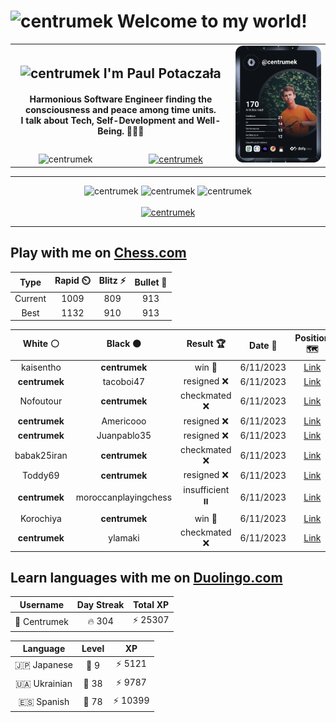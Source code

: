 <h1>
  <img
    src="https://emojis.slackmojis.com/emojis/images/1531849430/4246/blob-sunglasses.gif"
    width="30"
    alt="centrumek"
  />
  Welcome to my world!
</h1>

<table>
  <tbody>
    <tr>
      <td align="center" width="70%" colspan="2">
        <h2>
          <img
            src="https://raw.githubusercontent.com/MartinHeinz/MartinHeinz/master/wave.gif"
            width="30px"
            alt="centrumek"
          />
          I'm Paul Potaczała
        </h2>
        <h4>
          Harmonious Software Engineer finding the consciousness and peace among time units.
          <br/>
          I talk about Tech, Self-Development and Well-Being. 🌿🧘🚀
        </h4>
      </td>
      <td width="30%" rowspan="2">
        <a href="https://app.daily.dev/centrumek">
          <img
            src="./devcard.svg"
            alt="centrumek"
          />
        </a>
      </td>
    </tr>
    <tr align="center">
      <td>
        <img
          src="https://komarev.com/ghpvc/?username=centrumek&label=visitors&color=0e75b6&style=flat"
          alt="centrumek"
        >
      </td>
      <td>
        <a href="https://stackoverflow.com/users/14496012/centrumek">
          <img
            src="https://stackoverflow.com/users/flair/14496012.png?theme=dark"
            alt="centrumek"
          >
        </a>
      </td>
    </tr>
  </tbody>
</table>

---
<div align="center">
  <img 
    src="https://github-readme-stats.vercel.app/api?username=centrumek&show_icons=true&count_private=true&theme=dark&hide_border=true&hide=issues,contribs&bg_color=00000000"
    alt="centrumek"
  />
  <img
    src="https://github-readme-stats.vercel.app/api/top-langs/?username=centrumek&layout=compact&hide_border=true&theme=dark&bg_color=00000000&langs_count=6&exclude_repo=air-statistic-app"
    alt="centrumek"
  />
  <img 
    src="https://github-readme-streak-stats.herokuapp.com?user=centrumek&theme=dark&hide_border=true&background=FFFFFF00"
    alt="centrumek"
  />
  <br/>
  <br/>
  <a href="https://www.buymeacoffee.com/centrumek">
    <img
      src="https://cdn.buymeacoffee.com/buttons/v2/default-orange.png"
      height="50"
      width="210"
      alt="centrumek"
    />
  </a>
</div>

---

## Play with me on [Chess.com](https://www.chess.com/member/centrumek)

<div align="center">
<!--START_SECTION:chessStats-->
<!-- Automatically generated with https://github.com/Balastrong/chess-stats-action -->

| Type | Rapid ⏲️ | Blitz ⚡ | Bullet 🔫 |
|:---:|:---:|:---:|:---:|
| Current | 1009 | 809 | 913 |
| Best | 1132 | 910 | 913 |

| White ⚪ | Black ⚫ | Result 🏆 | Date 📅 | Position 🗺️ | Type 🕕 |
|:---:|:---:|:---:|:---:|:---:|:---:|
| kaisentho | **centrumek** | win 🥇 | 6/11/2023 | <a href="http://www.ee.unb.ca/cgi-bin/tervo/fen.pl?select=6Q1/2B2R2/1P6/2p5/2k4K/8/1r6/8 w - -">Link</a> | Blitz |
| **centrumek** | tacoboi47 | resigned ❌ | 6/11/2023 | <a href="http://www.ee.unb.ca/cgi-bin/tervo/fen.pl?select=7r/pk5p/2p2n2/1p2bp2/1P6/8/P1K2PPP/8 w - -">Link</a> | Blitz |
| Nofoutour | **centrumek** | checkmated ❌ | 6/11/2023 | <a href="http://www.ee.unb.ca/cgi-bin/tervo/fen.pl?select=7r/1bp1p2p/p5p1/1p3p2/1n1Rk3/1P2PN2/P3BPPP/6K1 b - -">Link</a> | Blitz |
| **centrumek** | Americooo | resigned ❌ | 6/11/2023 | <a href="http://www.ee.unb.ca/cgi-bin/tervo/fen.pl?select=3rr1k1/pp3ppp/2n1bn2/8/1b3q2/5N2/P2P1PPP/RNB2RK1 w - -">Link</a> | Blitz |
| **centrumek** | Juanpablo35 | resigned ❌ | 6/11/2023 | <a href="http://www.ee.unb.ca/cgi-bin/tervo/fen.pl?select=r1bqkb1r/pppp1ppp/5n2/4p3/2B1P3/5n2/PPPP1PPP/RNB1K1NR w KQkq -">Link</a> | Blitz |
| babak25iran | **centrumek** | checkmated ❌ | 6/11/2023 | <a href="http://www.ee.unb.ca/cgi-bin/tervo/fen.pl?select=r1bqk1nr/pppppQbp/2n3p1/8/2B1P3/8/PPPP1PPP/RNB1K1NR b KQkq -">Link</a> | Blitz |
| Toddy69 | **centrumek** | resigned ❌ | 6/11/2023 | <a href="http://www.ee.unb.ca/cgi-bin/tervo/fen.pl?select=3N4/1pRP4/1k6/4p3/p3P3/P4P2/1P4P1/2R3K1 b - -">Link</a> | Blitz |
| **centrumek** | moroccanplayingchess | insufficient ⏸️ | 6/11/2023 | <a href="http://www.ee.unb.ca/cgi-bin/tervo/fen.pl?select=K7/8/5B2/3k4/8/8/8/8 b - -">Link</a> | Blitz |
| Korochiya | **centrumek** | win 🥇 | 6/11/2023 | <a href="http://www.ee.unb.ca/cgi-bin/tervo/fen.pl?select=r6b/P4k2/8/5pp1/1P6/K1P5/8/8 w - -">Link</a> | Blitz |
| **centrumek** | ylamaki | checkmated ❌ | 6/11/2023 | <a href="http://www.ee.unb.ca/cgi-bin/tervo/fen.pl?select=r2k4/p4pB1/3p2p1/1B1P4/7b/1P3r2/P4q2/RN3K2 w - -">Link</a> | Blitz |

<!--END_SECTION:chessStats-->
</div>

## Learn languages with me on [Duolingo.com](https://www.duolingo.com/profile/Centrumek)

<div align="center">
<!--START_SECTION:duolingoStats-->
<!-- Automatically generated with https://github.com/centrumek/duolingo-readme-stats-->

| Username | Day Streak | Total XP |
|:---:|:---:|:---:|
| 👤 Centrumek | 🔥 304 | ⚡ 25307 |

| Language | Level | XP |
|:---:|:---:|:---:|
| 🇯🇵 Japanese | 👑 9 | ⚡ 5121 |
| 🇺🇦 Ukrainian | 👑 38 | ⚡ 9787 |
| 🇪🇸 Spanish | 👑 78 | ⚡ 10399 |

<!--END_SECTION:duolingoStats-->
</div>
<!--
**centrumek/centrumek** is a ✨ _special_ ✨ repository because its `README.md` (this file) appears on your GitHub profile.

Here are some ideas to get you started:

- 🔭 I’m currently working on ...
- 🌱 I’m currently learning ...
- 👯 I’m looking to collaborate on ...
- 🤔 I’m looking for help with ...
- 💬 Ask me about ...
- 📫 How to reach me: ...
- 😄 Pronouns: ...
- ⚡ Fun fact: ...
-->
